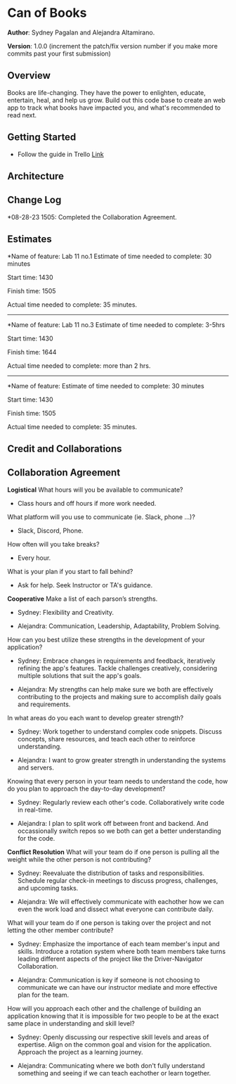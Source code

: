 # Can of Books

**Author**: Sydney Pagalan and Alejandra Altamirano.

**Version**: 1.0.0 (increment the patch/fix version number if you make more commits past your first submission)

## Overview

Books are life-changing. They have the power to enlighten, educate, entertain, heal, and help us grow. Build out this code base to create an web app to track what books have impacted you, and what's recommended to read next.

## Getting Started
- Follow the guide in Trello [Link](https://trello.com/invite/b/mwIdymSZ/ATTIbfe2d891a24878b0611e93064d75e779C5B6B7EF/can-of-books)

## Architecture
<!-- Provide a detailed description of the application design. What technologies (languages, libraries, etc) you're using, and any other relevant design information. -->

## Change Log

*08-28-23 1505: Completed the Collaboration Agreement.

## Estimates

*Name of feature: Lab 11 no.1
Estimate of time needed to complete: 30 minutes

Start time: 1430

Finish time: 1505

Actual time needed to complete: 35 minutes.

-----------------

*Name of feature: Lab 11 no.3
Estimate of time needed to complete: 3-5hrs

Start time: 1430

Finish time: 1644

Actual time needed to complete: more than 2 hrs.

-----------------

*Name of feature: 
Estimate of time needed to complete: 30 minutes

Start time: 1430

Finish time: 1505

Actual time needed to complete: 35 minutes.

## Credit and Collaborations

## Collaboration Agreement

**Logistical**
What hours will you be available to communicate?

- Class hours and off hours if more work needed.

What platform will you use to communicate (ie. Slack, phone …)?

- Slack, Discord, Phone.

How often will you take breaks?

- Every hour.

What is your plan if you start to fall behind?

- Ask for help. Seek Instructor or TA's guidance.

**Cooperative**
Make a list of each parson’s strengths.

- Sydney: Flexibility and Creativity.

- Alejandra: Communication, Leadership, Adaptability, Problem Solving.

How can you best utilize these strengths in the development of your application?

- Sydney: Embrace changes in requirements and feedback, iteratively refining the app's features. Tackle challenges creatively, considering multiple solutions that suit the app's goals.

- Alejandra: My strengths can help make sure we both are effectively contributing to the projects and making sure to accomplish daily goals and requirements.

In what areas do you each want to develop greater strength?

- Sydney: Work together to understand complex code snippets. Discuss concepts, share resources, and teach each other to reinforce understanding.

- Alejandra: I want to grow greater strength in understanding the systems and servers.

Knowing that every person in your team needs to understand the code, how do you plan to approach the day-to-day development?

- Sydney: Regularly review each other's code. Collaboratively write code in real-time.

- Alejandra: I plan to split work off between front and backend. And occassionally switch repos so we both can get a better understanding for the code.

**Conflict Resolution**
What will your team do if one person is pulling all the weight while the other person is not contributing?

- Sydney: Reevaluate the distribution of tasks and responsibilities. Schedule regular check-in meetings to discuss progress, challenges, and upcoming tasks.

- Alejandra: We will effectively communicate with eachother how we can even the work load and dissect what everyone can contribute daily.

What will your team do if one person is taking over the project and not letting the other member contribute?

- Sydney: Emphasize the importance of each team member's input and skills. Introduce a rotation system where both team members take turns leading different aspects of the project like the Driver-Navigator Collaboration.

- Alejandra: Communication is key if someone is not choosing to communicate we can have our instructor mediate and more effective plan for the team.

How will you approach each other and the challenge of building an application knowing that it is impossible for two people to be at the exact same place in understanding and skill level?

- Sydney: Openly discussing our respective skill levels and areas of expertise. Align on the common goal and vision for the application. Approach the project as a learning journey.

- Alejandra: Communicating where we both don't fully understand something and seeing if we can teach eachother or learn together.
